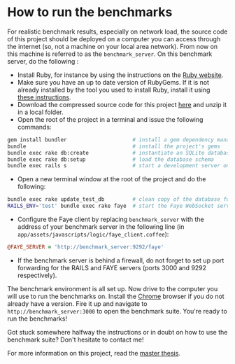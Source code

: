 # How to run the benchmarks

For realistic benchmark results, especially on network load, the source code of this project should be deployed on a computer you can access through the internet (so, not a machine on your local area network). From now on this machine is referred to as the `benchmark_server`. On this benchmark server, do the following :

- Install Ruby, for instance by using the instructions on the [Ruby website](https://www.ruby-lang.org/en/downloads/).
- Make sure you have an up to date version of RubyGems. If it is not already installed by the tool you used to install Ruby, install it using [these instructions](http://rubygems.org/pages/download).
- Download the compressed source code for this project [here](https://github.com/krikis/nomad/archive/master.zip) and unzip it in a local folder.
- Open the root of the project in a terminal and issue the following commands:

```bash
gem install bundler                     # install a gem dependency manager
bundle                                  # install the project's gems
bundle exec rake db:create              # instantiate an SQLite database
bundle exec rake db:setup               # load the database schema
bundle exec rails s                     # start a development server on port 3000
```
- Open a new terminal window at the root of the project and do the following:

```bash
bundle exec rake update_test_db         # clean copy of the database for benchmarking
RAILS_ENV='test' bundle exec rake faye  # start the Faye WebSocket server on port 9292
```
- Configure the Faye client by replacing `benchmark_server` with the address of your benchmark server in the following line (in `app/assets/javascripts/logic/faye_client.coffee`):

```coffee
@FAYE_SERVER = 'http://benchmark_server:9292/faye'
```
- If the benchmark server is behind a firewall, do not forget to set up port forwarding for the RAILS and FAYE servers (ports 3000 and 9292 respectively).

The benchmark environment is all set up. Now drive to the computer you will use to run the benchmarks on. Install the [Chrome](https://www.google.com/intl/en/chrome/browser/) browser if you do not already have a version. Fire it up and navigate to `http://benchmark_server:3000` to open the benchmark suite. You're ready to run the benchmarks!

Got stuck somewhere halfway the instructions or in doubt on how to use the benchmark suite? Don't hesitate to contact me!

For more information on this project, read the [master thesis](https://github.com/krikis/nomad/blob/master/doc/thesis.pdf?raw=true).